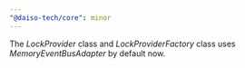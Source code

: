 ```yaml
---
"@daiso-tech/core": minor
---
```


The <i>LockProvider</i> class and <i>LockProviderFactory</i> class uses <i>MemoryEventBusAdapter</i> by default now.
